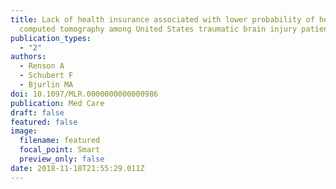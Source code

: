 ```yaml
---
title: Lack of health insurance associated with lower probability of head
  computed tomography among United States traumatic brain injury patients
publication_types:
  - "2"
authors:
  - Renson A
  - Schubert F
  - Bjurlin MA
doi: 10.1097/MLR.0000000000000986
publication: Med Care
draft: false
featured: false
image:
  filename: featured
  focal_point: Smart
  preview_only: false
date: 2018-11-18T21:55:29.011Z
---
```

